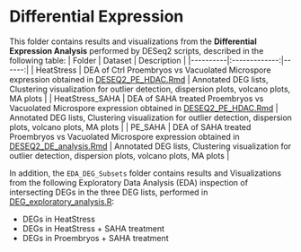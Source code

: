 # Differential Expression
This folder contains results and visualizations from the **Differential Expression Analysis** performed by DESeq2 scripts, described in the following table:
| Folder   |      Dataset      |  Description |
|----------|:-------------:|------:|
| HeatStress | DEA of Ctrl Proembryos vs Vacuolated Microspore expression obtained in [DESEQ2_PE_HDAC.Rmd](https://github.com/Natpod/Bnapus_ME/blob/main/Code%20Project%20Repository%20(CPR)/DifferentialExpression/DESEQ_PE_HDAC.Rmd) | Annotated DEG lists, Clustering visualization for outlier detection, dispersion plots, volcano plots, MA plots  |
| HeatStress_SAHA |  DEA of SAHA treated Proembryos vs Vacuolated Microspore expression obtained in [DESEQ2_PE_HDAC.Rmd](https://github.com/Natpod/Bnapus_ME/blob/main/Code%20Project%20Repository%20(CPR)/DifferentialExpression/DESEQ_PE_HDAC.Rmd)  | Annotated DEG lists, Clustering visualization for outlier detection, dispersion plots, volcano plots, MA plots |
| PE_SAHA | DEA of SAHA treated Proembryos vs Vacuolated Microspore expression obtained in [DESEQ2_DE_analysis.Rmd](https://github.com/Natpod/Bnapus_ME/blob/main/Code%20Project%20Repository%20(CPR)/DifferentialExpression/DESEQ2_DE_analysis.Rmd) | Annotated DEG lists, Clustering visualization for outlier detection, dispersion plots, volcano plots, MA plots |


In addition, the `EDA_DEG_Subsets` folder contains results and Visualizations from the following Exploratory Data Analysis (EDA) inspection of intersecting DEGs in the three DEG lists, performed in [DEG_exploratory_analysis.R](https://github.com/Natpod/Bnapus_ME/blob/main/Code%20Project%20Repository%20(CPR)/DifferentialExpression/DEG_exploratory_analysis.R):

- DEGs in HeatStress
- DEGs in HeatStress + SAHA treatment
- DEGs in Proembryos + SAHA treatment


